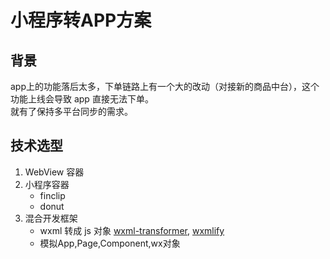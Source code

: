 # 小程序转APP方案
## 背景
app上的功能落后太多，下单链路上有一个大的改动（对接新的商品中台），这个功能上线会导致 app 直接无法下单。        
就有了保持多平台同步的需求。            
## 技术选型
1. WebView 容器      
2. 小程序容器       
   - finclip
   - donut
3. 混合开发框架
    - wxml 转成 js 对象 [wxml-transformer](https://github.com/imingyu/wxml-transformer), [wxmlify](https://github.com/zhanziyang/wxmlify)             
    - 模拟App,Page,Component,wx对象